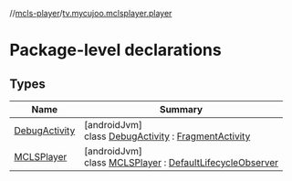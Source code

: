 //[mcls-player](../../index.md)/[tv.mycujoo.mclsplayer.player](index.md)

# Package-level declarations

## Types

| Name | Summary |
|---|---|
| [DebugActivity](-debug-activity/index.md) | [androidJvm]<br>class [DebugActivity](-debug-activity/index.md) : [FragmentActivity](https://developer.android.com/reference/kotlin/androidx/fragment/app/FragmentActivity.html) |
| [MCLSPlayer](-m-c-l-s-player/index.md) | [androidJvm]<br>class [MCLSPlayer](-m-c-l-s-player/index.md) : [DefaultLifecycleObserver](https://developer.android.com/reference/kotlin/androidx/lifecycle/DefaultLifecycleObserver.html) |
